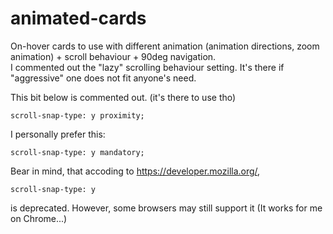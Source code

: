 ﻿# animated-cards

On-hover cards to use with different animation (animation directions, zoom animation) + scroll behaviour + 90deg navigation.  
I commented out the "lazy" scrolling behaviour setting. It's there if "aggressive" one does not fit anyone's need.

This bit below is commented out. (it's there to use tho)
```
scroll-snap-type: y proximity;
``` 
I personally prefer this:
```
scroll-snap-type: y mandatory;
```
Bear in mind, that accoding to https://developer.mozilla.org/, 
```
scroll-snap-type: y
```
is deprecated. However, some browsers may still support it (It works for me on Chrome...)
